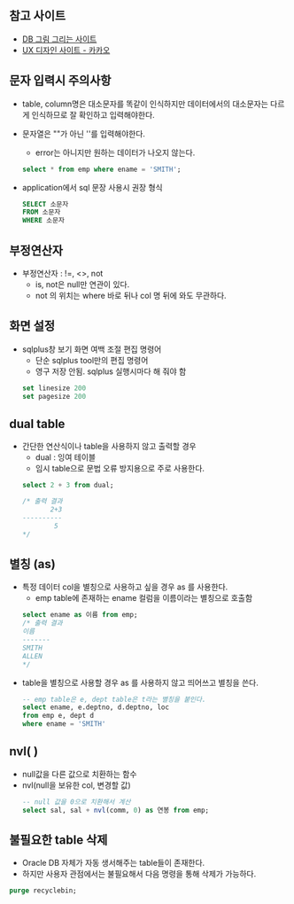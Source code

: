 ## 참고 사이트
- [DB 그림 그리는 사이트](https://app.diagrams.net/) 
- [UX 디자인 사이트 - 카카오](https://ovenapp.io/)


## 문자 입력시 주의사항
- table, column명은 대소문자를 똑같이 인식하지만 데이터에서의 대소문자는 다르게 인식하므로 잘 확인하고 입력해야한다.

- 문자열은 ""가 아닌 ''를 입력해야한다.
    - error는 아니지만 원하는 데이터가 나오지 않는다.
    ```sql
    select * from emp where ename = 'SMITH';
    ```
- application에서 sql 문장 사용시 권장 형식
    ```SQL
    SELECT 소문자
    FROM 소문자
    WHERE 소문자
    ```

## 부정연산자
- 부정연산자 : !=, <>, not 
    - is, not은 null만 연관이 있다.
    - not 의 위치는 where 바로 뒤나 col 명 뒤에 와도 무관하다.

## 화면 설정
- sqlplus창 보기 화면 여백 조절 편집 명령어
	- 단순 sqlplus tool만의 편집 명령어
	- 영구 저장 안됨. sqlplus 실행시마다 해 줘야 함
    ```SQL
    set linesize 200
    set pagesize 200
    ```

## dual table
- 간단한 연산식이나 table을 사용하지 않고 출력할 경우
    - dual : 잉여 테이블
    - 임시 table으로 문법 오류 방지용으로 주로 사용한다.
    ```sql
    select 2 + 3 from dual;

    /* 출력 결과
           2+3
    ----------
            5
    */    
    ```

## 별칭 (as)
- 특정 데이터 col을 별칭으로 사용하고 싶을 경우 as 를 사용한다.
    - emp table에 존재하는 ename 컬럼을 이름이라는 별칭으로 호출함
    ```sql
    select ename as 이름 from emp;
    /* 출력 결과
    이름
    -------
    SMITH
    ALLEN
    */
    ```
- table을 별칭으로 사용할 경우 as 를 사용하지 않고 띄어쓰고 별칭을 쓴다.
    ```sql
    -- emp table은 e, dept table은 t라는 별칭을 붙인다.
    select ename, e.deptno, d.deptno, loc
    from emp e, dept d
    where ename = 'SMITH'
    ```

## nvl( )
- null값을 다른 값으로 치환하는 함수 
- nvl(null을 보유한 col, 변경할 값)
    ```sql
    -- null 값을 0으로 치환해서 계산
    select sal, sal + nvl(comm, 0) as 연봉 from emp;
    ```

## 불필요한 table 삭제
- Oracle DB 자체가 자동 생서해주는 table들이 존재한다.
- 하지만 사용자 관점에서는 불필요해서 다음 명령을 통해 삭제가 가능하다.
```sql
purge recyclebin;
```